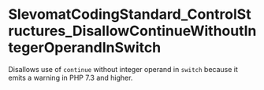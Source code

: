 # SlevomatCodingStandard_ControlStructures_DisallowContinueWithoutIntegerOperandInSwitch

Disallows use of `continue` without integer operand in `switch` because it emits a warning in PHP 7.3 and higher.
